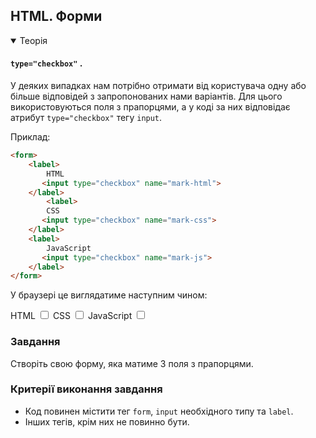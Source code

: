 ## HTML. Форми

<details open>
  <summary>Теорія</summary>

#### `type="checkbox"` .

У деяких випадках нам потрібно отримати від користувача одну або більше відповідей з запропонованих нами варіантів. Для цього використовуються поля з прапорцями, а у коді за них відповідає атрибут `type="checkbox"` тегу `input`. 

Приклад:

```html
<form>
    <label>
        HTML
       <input type="checkbox" name="mark-html">
    </label>
        <label>
        CSS
       <input type="checkbox" name="mark-css">
    </label>
    <label>
        JavaScript
       <input type="checkbox" name="mark-js">
    </label>
</form>
```

У браузері це виглядатиме наступним чином:

<div class="browser">
<form>
    <label>
        HTML
       <input type="checkbox" name="mark-html">
    </label>
        <label>
        CSS
       <input type="checkbox" name="mark-css">
    </label>
    <label>
        JavaScript
       <input type="checkbox" name="mark-js">
    </label>
</form>
</div>

</details>

<h3 class="task">Завдання</h3>

Створіть свою форму, яка матиме 3 поля з прапорцями.

<h3 class="test">Критерії виконання завдання</h3>

- Код повинен містити тег `form`, `input` необхідного типу та `label`.
- Інших тегів, крім них не повинно бути.


